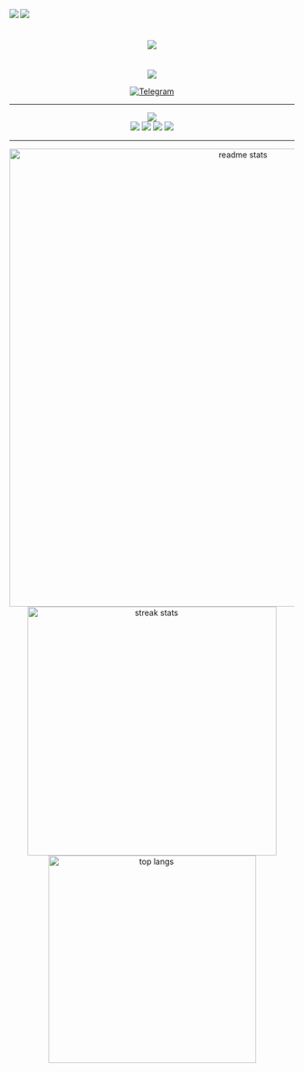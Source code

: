 <div>
<img align="left" src="https://www.codewars.com/users/Crxckovich/badges/small" />
    
[![](https://visitcount.itsvg.in/api?id=Crxckovich&icon=0&color=12)](https://visitcount.itsvg.in)

</div>

<h1 align="center">
    <img src="https://readme-typing-svg.demolab.com?font=Onest&weight=800&size=40&duration=3500&pause=1000&color=FAFAFA&center=true&vCenter=true&width=800&height=100&lines=%D0%9F%D1%80%D0%B8%D0%B2%D0%B5%D1%82!;%D0%AF+%D0%90%D1%80%D1%82%D1%91%D0%BC;%D0%AF+%D0%BB%D1%8E%D0%B1%D0%BB%D1%8E+Frontend%F0%9F%92%99"/>
</h1>

<br/>

<div align="center">

<img src="https://i.postimg.cc/0yxQ8m5G/image.png" />

<br/>

[![Telegram](https://img.shields.io/badge/-Ｔｅｌｅｇｒａｍ-273039?style=for-the-badge&logo=telegram&logoColor=FAFAFA&color=3f3f46)](https://t.me/crxck1337)

</div>

<hr/>

<div align="center">
    <img src="https://i.postimg.cc/hP0n1Ygx/image.png" />
</div>

<div align="center">

<img src="https://skillicons.dev/icons?i=photoshop,ae,figma,pycharm,vscode" />
<img src="https://skillicons.dev/icons?i=html,css,sass,js,ts,gulp,tailwind"/>
<img src="https://skillicons.dev/icons?i=react,vite,nextjs,redux,supabase"/>
<img src="https://skillicons.dev/icons?i=postgres" />
</div>

<hr/>

<div align="center">
    <img width=810 src="https://github-readme-stats-salesp07.vercel.app/api?username=Crxckovich&count_private=true&show_icons=true&theme=graywhite&rank_icon=github&border_radius=10" alt="readme stats" />
    <img width=440 src="https://streak-stats.demolab.com?user=Crxckovich&theme=graywhite&border_radius=10&locale=ru&card_width=425&hide_total_contributions=true" alt="streak stats"/>
    <img width=367 src="https://github-readme-stats-salesp07.vercel.app/api/top-langs/?username=Crxckovich&hide=HTML&langs_count=8&layout=compact&theme=graywhite&border_radius=10&size_weight=0.5&count_weight=0.5&exclude_repo=github-readme-stats" alt="top langs"/>
</div>
